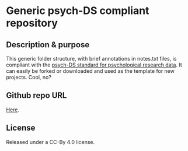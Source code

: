 # Generic psych-DS compliant repository

## Description & purpose

This generic folder structure, with brief annotations in notes.txt files, is compliant with the [psych-DS standard for psychological research data](https://psych-ds.github.io/). It can easily be forked or downloaded and used as the template for new projects. Cool, no?

## Github repo URL

[Here](https://github.com/ianhussey/psychDS-compliant-repo-template).

## License

Released under a CC-By 4.0 license.
